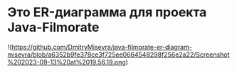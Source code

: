 # Это ER-диаграмма для проекта Java-Filmorate
!(https://github.com/DmitryMisevra/java-filmorate-er-diagram-misevra/blob/a6352b9fe378ce3f725ee0664548298f256e2a22/Screenshot%202023-09-13%20at%2019.56.19.png)
